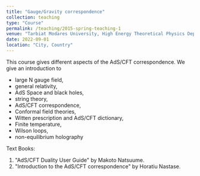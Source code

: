 ```yaml
---
title: "Gauge/Gravity correspondence"
collection: teaching
type: "Course"
permalink: /teaching/2015-spring-teaching-1
venue: "Tarbiat Modares University, High Energy Theoretical Physics Department"
date: 2022-09-01    
location: "City, Country"
---
```


This course gives different aspects of the AdS/CFT correspondence. We give an introduction to 
-	large N gauge field, 
-	general relativity, 
-	AdS Space and black holes, 
-	string theory, 
-	AdS/CFT correspondence, 
-	Conformal field theories,
-	Witten prescription and AdS/CFT dictionary,
-	Finite temperature,
-	Wilson loops,
-	non-equilibrium holography

Text Books:
1. "AdS/CFT Duality User Guide" by Makoto Natsuume.
2. "Introduction to the AdS/CFT correspondence" by Horatiu Nastase.